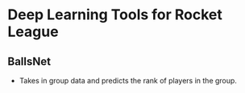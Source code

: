 # Deep Learning Tools for Rocket League
## BallsNet
- Takes in group data and predicts the rank of players in the group.
